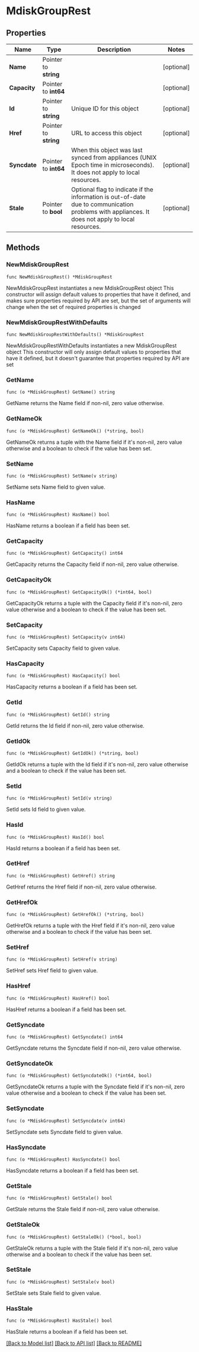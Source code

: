 # MdiskGroupRest

## Properties

Name | Type | Description | Notes
------------ | ------------- | ------------- | -------------
**Name** | Pointer to **string** |  | [optional] 
**Capacity** | Pointer to **int64** |  | [optional] 
**Id** | Pointer to **string** | Unique ID for this object | [optional] 
**Href** | Pointer to **string** | URL to access this object | [optional] 
**Syncdate** | Pointer to **int64** | When this object was last synced from appliances (UNIX Epoch time in microseconds). It does not apply to local resources. | [optional] 
**Stale** | Pointer to **bool** | Optional flag to indicate if the information is out-of-date due to communication problems with appliances. It does not apply to local resources. | [optional] 

## Methods

### NewMdiskGroupRest

`func NewMdiskGroupRest() *MdiskGroupRest`

NewMdiskGroupRest instantiates a new MdiskGroupRest object
This constructor will assign default values to properties that have it defined,
and makes sure properties required by API are set, but the set of arguments
will change when the set of required properties is changed

### NewMdiskGroupRestWithDefaults

`func NewMdiskGroupRestWithDefaults() *MdiskGroupRest`

NewMdiskGroupRestWithDefaults instantiates a new MdiskGroupRest object
This constructor will only assign default values to properties that have it defined,
but it doesn't guarantee that properties required by API are set

### GetName

`func (o *MdiskGroupRest) GetName() string`

GetName returns the Name field if non-nil, zero value otherwise.

### GetNameOk

`func (o *MdiskGroupRest) GetNameOk() (*string, bool)`

GetNameOk returns a tuple with the Name field if it's non-nil, zero value otherwise
and a boolean to check if the value has been set.

### SetName

`func (o *MdiskGroupRest) SetName(v string)`

SetName sets Name field to given value.

### HasName

`func (o *MdiskGroupRest) HasName() bool`

HasName returns a boolean if a field has been set.

### GetCapacity

`func (o *MdiskGroupRest) GetCapacity() int64`

GetCapacity returns the Capacity field if non-nil, zero value otherwise.

### GetCapacityOk

`func (o *MdiskGroupRest) GetCapacityOk() (*int64, bool)`

GetCapacityOk returns a tuple with the Capacity field if it's non-nil, zero value otherwise
and a boolean to check if the value has been set.

### SetCapacity

`func (o *MdiskGroupRest) SetCapacity(v int64)`

SetCapacity sets Capacity field to given value.

### HasCapacity

`func (o *MdiskGroupRest) HasCapacity() bool`

HasCapacity returns a boolean if a field has been set.

### GetId

`func (o *MdiskGroupRest) GetId() string`

GetId returns the Id field if non-nil, zero value otherwise.

### GetIdOk

`func (o *MdiskGroupRest) GetIdOk() (*string, bool)`

GetIdOk returns a tuple with the Id field if it's non-nil, zero value otherwise
and a boolean to check if the value has been set.

### SetId

`func (o *MdiskGroupRest) SetId(v string)`

SetId sets Id field to given value.

### HasId

`func (o *MdiskGroupRest) HasId() bool`

HasId returns a boolean if a field has been set.

### GetHref

`func (o *MdiskGroupRest) GetHref() string`

GetHref returns the Href field if non-nil, zero value otherwise.

### GetHrefOk

`func (o *MdiskGroupRest) GetHrefOk() (*string, bool)`

GetHrefOk returns a tuple with the Href field if it's non-nil, zero value otherwise
and a boolean to check if the value has been set.

### SetHref

`func (o *MdiskGroupRest) SetHref(v string)`

SetHref sets Href field to given value.

### HasHref

`func (o *MdiskGroupRest) HasHref() bool`

HasHref returns a boolean if a field has been set.

### GetSyncdate

`func (o *MdiskGroupRest) GetSyncdate() int64`

GetSyncdate returns the Syncdate field if non-nil, zero value otherwise.

### GetSyncdateOk

`func (o *MdiskGroupRest) GetSyncdateOk() (*int64, bool)`

GetSyncdateOk returns a tuple with the Syncdate field if it's non-nil, zero value otherwise
and a boolean to check if the value has been set.

### SetSyncdate

`func (o *MdiskGroupRest) SetSyncdate(v int64)`

SetSyncdate sets Syncdate field to given value.

### HasSyncdate

`func (o *MdiskGroupRest) HasSyncdate() bool`

HasSyncdate returns a boolean if a field has been set.

### GetStale

`func (o *MdiskGroupRest) GetStale() bool`

GetStale returns the Stale field if non-nil, zero value otherwise.

### GetStaleOk

`func (o *MdiskGroupRest) GetStaleOk() (*bool, bool)`

GetStaleOk returns a tuple with the Stale field if it's non-nil, zero value otherwise
and a boolean to check if the value has been set.

### SetStale

`func (o *MdiskGroupRest) SetStale(v bool)`

SetStale sets Stale field to given value.

### HasStale

`func (o *MdiskGroupRest) HasStale() bool`

HasStale returns a boolean if a field has been set.


[[Back to Model list]](../README.md#documentation-for-models) [[Back to API list]](../README.md#documentation-for-api-endpoints) [[Back to README]](../README.md)


